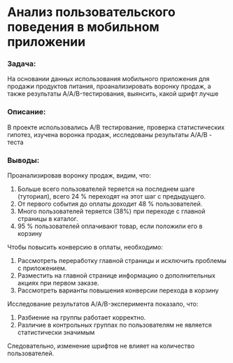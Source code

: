 # Анализ пользовательского поведения в мобильном приложении
### Задача: 
На основании данных использования мобильного приложения для продажи продуктов питания, проанализировать воронку продаж, а также результаты A/A/B-тестирования, выянсить, какой шрифт лучше
### Описание: 
В проекте использовались A/B тестирование, проверка статистических гипотез, изучена воронка продаж, исследованы результаты A/A/B - теста
### Выводы:
Проанализировав воронку продаж, видим, что:
1.	Больше всего пользователей теряется на последнем шаге (туториал), всего 24 % переходят на этот шаг с предыдущего.
2.	От первого события до оплаты доходит 48 % пользователей.
3.	Много пользователей теряется (38%) при переходе с главной страницы в каталог.
4.	95 % пользователей оплачивают товар, если положили его в корзину

Чтобы повысить конверсию в оплаты, необходимо:
1.	 Рассмотреть переработку главной страницы и исключить проблемы с приложением. 
2.	Разместить на главной странице информацию о дополнительных акциях при первом заказе.
3.	Рассмотреть варианты повышения конверсии перехода в корзину

Исследование результатов A/A/B-эксперимента показало, что:
1.	Разбиение на группы работает корректно.
2.	Различие в контрольных группах по пользователям не является статистически значимым

Следовательно, изменение шрифтов не влияет на количество пользователей.
